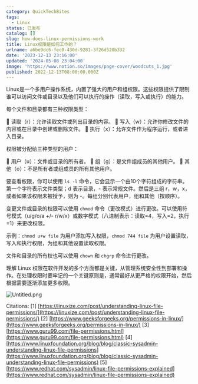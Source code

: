 ```yaml
---
category: QuickTechBites
tags:
  - Linux
status: 已发布
catalog: []
slug: how-does-linux-permissions-work
title: Linux权限是如何工作的？
urlname: a6be9dc6-fec0-430d-9281-3f26d520b332
date: '2023-12-13 23:16:00'
updated: '2024-05-08 23:04:00'
image: 'https://www.notion.so/images/page-cover/woodcuts_1.jpg'
published: 2022-12-13T08:00:00.000Z
---
```


Linux是一个多用户操作系统，内置了强大的用户和组权限。这些权限提供了限制谁可以访问文件或目录以及他们可以执行的操作（读取，写入或执行）的能力。


每个文件和目录都有三种权限类型：


🔸 读取（r）：允许读取文件或列出目录的内容。
🔸 写入（w）：允许你修改文件的内容或在目录中创建或删除文件。
🔸 执行（x）：允许文件作为程序运行，或者进入目录。


权限被分配给三种类型的用户：


🔸 用户（u）：文件或目录的所有者。
🔸 组（g）：是文件组成员的其他用户。
🔸 其他（o）：不是所有者或组成员的所有其他用户。


要查看权限，你可以使用 `ls -l` 命令，它会显示一个由10个字符组成的字符串。第一个字符表示文件类型；d 表示目录，- 表示常规文件。然后是三组 r，w，x，或者如果该权限未被授予，则为 -。每组分别代表用户，组和其他（按顺序）。


变更文件或目录的权限可以使用 `chmod` 命令（更改模式）进行更改。可以使用符号模式（u/g/o/a +/- r/w/x）或数字模式（八进制表示：读取=4，写入=2，执行=1）来更改权限。


示例：`chmod u+w file` 为用户添加写入权限，`chmod 744 file` 为用户设置读取，写入和执行权限，为组和其他设置读取权限。


文件和目录的所有权也可以使用 `chown` 和 `chgrp` 命令进行更改。


理解 Linux 权限在软件开发的多个方面都是关键，从管理系统安全性到部署和操作。在处理权限时要牢记的一个关键原则是，通常最好从更严格的权限开始，然后根据需要逐渐添加更多权限。


![Untitled.png](https://prod-files-secure.s3.us-west-2.amazonaws.com/5d24fe63-e567-4804-86f9-9fdc62e13082/332b89ee-9c33-4950-8a69-32c3d1ff2c69/Untitled.png?X-Amz-Algorithm=AWS4-HMAC-SHA256&X-Amz-Content-Sha256=UNSIGNED-PAYLOAD&X-Amz-Credential=ASIAZI2LB4666QWSDAG2%2F20250418%2Fus-west-2%2Fs3%2Faws4_request&X-Amz-Date=20250418T213454Z&X-Amz-Expires=3600&X-Amz-Security-Token=IQoJb3JpZ2luX2VjEPX%2F%2F%2F%2F%2F%2F%2F%2F%2F%2FwEaCXVzLXdlc3QtMiJGMEQCID18HPEm688UcOyUSFr4lX%2B6UTXV%2FR8cYIXuAPvnA5kkAiBnOGE8ytVPrOLCmlc9TbgsnYilN3Mq6up9096HBc59Ryr%2FAwh%2BEAAaDDYzNzQyMzE4MzgwNSIM%2FIRAQ%2BezIb0q7oerKtwDKEeBb5hIG87NNPknNQC9t5SBksnauQVW8RcSL0JlRG5GfDc3n%2F6DP0AlkExn46hNWsyxNwnhr%2FZSKum0ivSaEniFukTQexZoB54Aq81QkWWa8jiSpzpQJcrOryeiZ30KMoTgrHIkRvLKS6%2BE9P4nOLdCZMnhQ40e8Cqrn7LigYK4W8QiLNPjEaxhZwp5VG%2B%2Fl%2F8mMdCvrqm6x5EewRmck0BPLwlanh5Q4VpVIj1JEHdjavSWT%2Fd1hIX2KM1kfqV43EAHQaWZbBKdRVhBi31huBhQAGlUZMzXwCPGbbGDNjbNR9kErulmqgwaN34Qh84Vqzcj5bY%2BnQq8RYm4q1mbR1WzDEK1XKLJ2Zrdlf7WxAsArCRBlMduoLKSoj2U%2FimzVdPX%2FqwUOcC%2Bwr46CEPnkhgngiC2j76OKmz8CvvpEElnaVBCvwZiQ0CIpZEiSIZ3Z1%2FmwLhRViPLsrIvpJ12LPbS0ooi2KJd6h5aEzIAMLWVwXcLAkK4KvgAVPT28JJ7WjfVfLJn1zwZZfph70bjAVOx1Hfn6LEGHrQit%2FuhiSUG0KzmHkRyesuf7JQqYOiCG%2BTsXSGtUN5rgTD58xBbzPeyiMwdZnOLKqlq597X0l%2B0Ek%2B1UgpphFzLua8wvPyKwAY6pgGgVbFELZcKrY1LzJeQpoP4mbPO9ESVZd0mnpVu71xoJAJPytrAEdd%2FCDk1n6WF%2Bcc2jlAPgqlKLT1uXA5ZT9MXyo9vRZzXow2BZBf7ZgP3kOj0jk0Wjcca4Mac%2BpojjDRjfJmnMwdD81XbRjwhA2w0VIOgfihDIeIQsEuabgcy4FNwohtn3YpnEj2ZjMB3H0Q3cU%2BIwPmpPtn5OoDILruNBSNKdzhy&X-Amz-Signature=ccfca0cbd5c24fda871fd9346f80ed9393f347b5b046bed6dfece8c12b10c441&X-Amz-SignedHeaders=host&x-id=GetObject)


Citations:
[1] [https://linuxize.com/post/understanding-linux-file-permissions/](https://linuxize.com/post/understanding-linux-file-permissions/)
[2] [https://www.geeksforgeeks.org/permissions-in-linux/](https://www.geeksforgeeks.org/permissions-in-linux/)
[3] [https://www.guru99.com/file-permissions.html](https://www.guru99.com/file-permissions.html)
[4] [https://www.linuxfoundation.org/blog/blog/classic-sysadmin-understanding-linux-file-permissions](https://www.linuxfoundation.org/blog/blog/classic-sysadmin-understanding-linux-file-permissions)
[5] [https://www.redhat.com/sysadmin/linux-file-permissions-explained](https://www.redhat.com/sysadmin/linux-file-permissions-explained)

